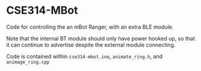 # CSE314-MBot

Code for controlling the an mBot Ranger, with an extra BLE module.

Note that the internal BT module should only have power hooked up, so that it can continue to advertise despite the external module connecting.

Code is contained within `cse314-mbot.ino`, `animate_ring.h`, and `animage_ring.cpp`
